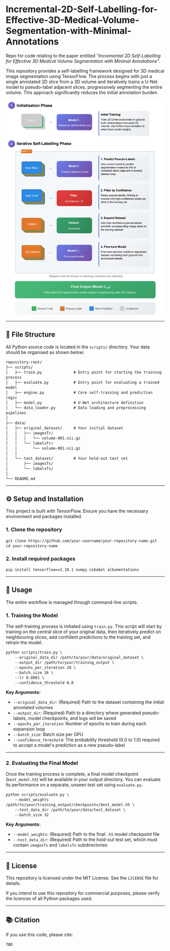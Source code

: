 # Incremental-2D-Self-Labelling-for-Effective-3D-Medical-Volume-Segmentation-with-Minimal-Annotations

Repo for code relating to the paper entitled *"Incremental 2D Self-Labelling for Effective 3D Medical Volume Segmentation with Minimal Annotations"*.

This repository provides a self-labelling framework designed for 3D medical image segmentation using TensorFlow. The process begins with just a single annotated 2D slice from a 3D volume and iteratively trains a U-Net model to pseudo-label adjacent slices, progressively segmenting the entire volume. This approach significantly reduces the initial annotation burden.

![Architecture Draft](method_flowchart.png)

---

## 📂 File Structure

All Python source code is located in the `scripts/` directory. Your data should be organised as shown below:

    repository-root/
    ├── scripts/
    │   ├── train.py              # Entry point for starting the training process
    │   ├── evaluate.py           # Entry point for evaluating a trained model
    │   ├── engine.py             # Core self-training and prediction logic
    │   ├── model.py              # U-Net architecture definition
    │   └── data_loader.py        # Data loading and preprocessing pipelines
    │
    ├── data/
    │   ├── original_dataset/     # Your initial dataset
    │   │   ├── imagesTr/
    │   │   │   └── volume-001.nii.gz
    │   │   └── labelsTr/
    │   │       └── volume-001.nii.gz
    │   │
    │   └── test_dataset/         # Your hold-out test set
    │       ├── imagesTs/
    │       └── labelsTs/
    │
    └── README.md

---

## ⚙️ Setup and Installation

This project is built with TensorFlow. Ensure you have the necessary environment and packages installed.

### 1. Clone the repository

    git clone https://github.com/your-username/your-repository-name.git
    cd your-repository-name

### 2. Install required packages

    pip install tensorflow==2.10.1 numpy nibabel albumentations

---

## 🚀 Usage

The entire workflow is managed through command-line scripts.

### 1. Training the Model

The self-training process is initiated using `train.py`. This script will start by training on the central slice of your original data, then iteratively predict on neighbouring slices, add confident predictions to the training set, and retrain the model.

    python scripts/train.py \
        --original_data_dir /path/to/your/data/original_dataset \
        --output_dir /path/to/your/training_output \
        --epochs_per_iteration 20 \
        --batch_size 16 \
        --lr 0.0001 \
        --confidence_threshold 0.8

**Key Arguments:**

- `--original_data_dir`: (Required) Path to the dataset containing the initial annotated volumes  
- `--output_dir`: (Required) Path to a directory where generated pseudo-labels, model checkpoints, and logs will be saved  
- `--epochs_per_iteration`: Number of epochs to train during each expansion loop  
- `--batch_size`: Batch size per GPU  
- `--confidence_threshold`: The probability threshold (0.0 to 1.0) required to accept a model's prediction as a new pseudo-label  

---

### 2. Evaluating the Final Model

Once the training process is complete, a final model checkpoint (`best_model.h5`) will be available in your output directory. You can evaluate its performance on a separate, unseen test set using `evaluate.py`.

    python scripts/evaluate.py \
        --model_weights /path/to/your/training_output/checkpoints/best_model.h5 \
        --test_data_dir /path/to/your/data/test_dataset \
        --batch_size 32

**Key Arguments:**

- `--model_weights`: (Required) Path to the final `.h5` model checkpoint file  
- `--test_data_dir`: (Required) Path to the hold-out test set, which must contain `imagesTs` and `labelsTs` subdirectories  

---

## 📜 License

This repository is licensed under the MIT License. See the `LICENSE` file for details.

If you intend to use this repository for commercial purposes, please verify the licences of all Python packages used.

---

## 📚 Citation

If you use this code, please cite:

    TBD
